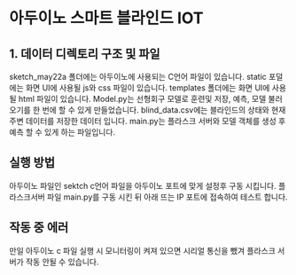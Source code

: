 # 아두이노 스마트 블라인드 IOT

## 1. 데이터 디렉토리 구조 및 파일

sketch_may22a 폴더에는 아두이노에 사용되는 C언어 파일이 있습니다.
static 포덜에는 화면 UI에 사용될 js와 css 파일이 있습니다.
templates 폴더에는 화면 UI에 사용될 html 파일이 있습니다.
Model.py는 선형회구 모델로 훈련및 저장, 예측, 모델 불러오기를 한 번에 할 수 있게 만들었습니다.
blind_data.csv에는 블라인드의 상태와 현재 주변 데이터를 저장한 데이터 입니다.
main.py는 플라스크 서버와 모델 객체를 생성 후 예측 할 수 있게 하는 파일입니다.


## 실행 방법

아두이노 파일인 sektch c언어 파일을 아두이노 포트에 맞게 설정후 구동 시킵니다.
플라스크서버 파일 main.py를 구동 시킨 뒤 아래 뜨는 IP 포트에 접속하여 테스트 합니다.

## 작동 중 에러

만일 아두이노 c 파일 실행 시 모니터링이 켜져 있으면 시리얼 통신을 뺐겨 플라스크 서버가 작동 안될 수 있습니다.
  

